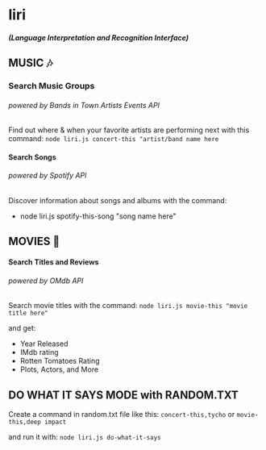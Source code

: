 # liri 
##### (Language Interpretation and Recognition Interface)


## MUSIC :notes:
### Search Music Groups 
###### powered by Bands in Town Artists Events API
Find out where & when your favorite artists are performing next with this command:
`node liri.js concert-this "artist/band name here`

#### Search Songs 
###### powered by Spotify API
Discover information about songs and albums with the command:
* node liri.js spotify-this-song "song name here"


## MOVIES :movie_camera:
#### Search Titles and Reviews 
###### powered by OMdb API
Search movie titles with the command:
`node liri.js movie-this "movie title here"`

and get:
* Year Released
* IMdb rating
* Rotten Tomatoes Rating
* Plots, Actors, and More

## DO WHAT IT SAYS MODE with RANDOM.TXT
Create a command in random.txt file like this:
`concert-this,tycho` or `movie-this,deep impact`

and run it with:
`node liri.js do-what-it-says`